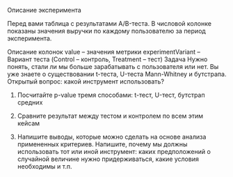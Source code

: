Описание эксперимента

Перед вами таблица с результатами A/B-теста. В числовой колонке показаны значения выручки по каждому пользователю за период эксперимента.

Описание колонок
value – значения метрики
experimentVariant – Вариант теста (Control – контроль, Treatment – тест)
Задача
Нужно понять, стали ли мы больше зарабатывать с пользователя или нет. Вы уже знаете о существовании t-теста, U-теста Mann-Whitney и бутстрапа. Открытый вопрос: какой инструмент использовать?

1. Посчитайте p-value тремя способами: t-тест, U-тест, бутстрап средних

2. Сравните результат между тестом и контролем по всем этим кейсам

3. Напишите выводы, которые можно сделать на основе анализа примененных критериев. Напишите, почему мы должны использовать тот или иной инструмент: каких предположений о случайной величине нужно придерживаться, какие условия необходимы и т.п.
